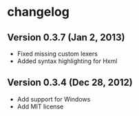 changelog
===========

Version 0.3.7 (Jan 2, 2013)
-----------------------------

* Fixed missing custom lexers
* Added syntax highlighting for Hxml

Version 0.3.4 (Dec 28, 2012)
-----------------------------

* Add support for Windows
* Add MIT license


